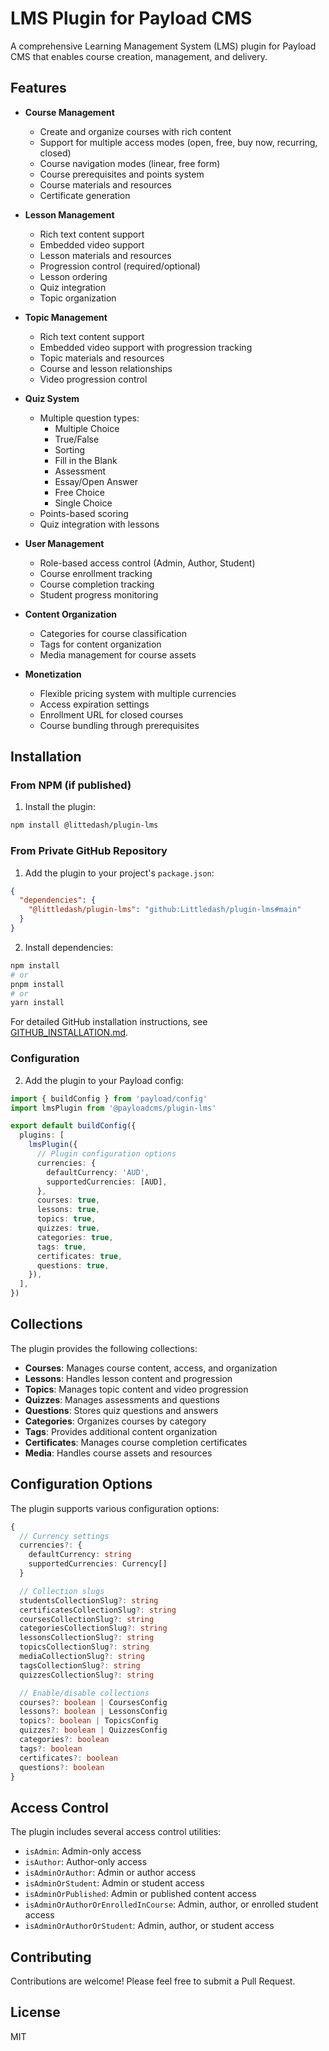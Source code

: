 # LMS Plugin for Payload CMS

A comprehensive Learning Management System (LMS) plugin for Payload CMS that enables course creation, management, and delivery.

## Features

- **Course Management**

  - Create and organize courses with rich content
  - Support for multiple access modes (open, free, buy now, recurring, closed)
  - Course navigation modes (linear, free form)
  - Course prerequisites and points system
  - Course materials and resources
  - Certificate generation

- **Lesson Management**

  - Rich text content support
  - Embedded video support
  - Lesson materials and resources
  - Progression control (required/optional)
  - Lesson ordering
  - Quiz integration
  - Topic organization

- **Topic Management**

  - Rich text content support
  - Embedded video support with progression tracking
  - Topic materials and resources
  - Course and lesson relationships
  - Video progression control

- **Quiz System**

  - Multiple question types:
    - Multiple Choice
    - True/False
    - Sorting
    - Fill in the Blank
    - Assessment
    - Essay/Open Answer
    - Free Choice
    - Single Choice
  - Points-based scoring
  - Quiz integration with lessons

- **User Management**

  - Role-based access control (Admin, Author, Student)
  - Course enrollment tracking
  - Course completion tracking
  - Student progress monitoring

- **Content Organization**

  - Categories for course classification
  - Tags for content organization
  - Media management for course assets

- **Monetization**
  - Flexible pricing system with multiple currencies
  - Access expiration settings
  - Enrollment URL for closed courses
  - Course bundling through prerequisites

## Installation

### From NPM (if published)

1. Install the plugin:

```bash
npm install @littedash/plugin-lms
```

### From Private GitHub Repository

1. Add the plugin to your project's `package.json`:

```json
{
  "dependencies": {
    "@littledash/plugin-lms": "github:Littledash/plugin-lms#main"
  }
}
```

2. Install dependencies:

```bash
npm install
# or
pnpm install
# or
yarn install
```

For detailed GitHub installation instructions, see [GITHUB_INSTALLATION.md](./GITHUB_INSTALLATION.md).

### Configuration

2. Add the plugin to your Payload config:

```typescript
import { buildConfig } from 'payload/config'
import lmsPlugin from '@payloadcms/plugin-lms'

export default buildConfig({
  plugins: [
    lmsPlugin({
      // Plugin configuration options
      currencies: {
        defaultCurrency: 'AUD',
        supportedCurrencies: [AUD],
      },
      courses: true,
      lessons: true,
      topics: true,
      quizzes: true,
      categories: true,
      tags: true,
      certificates: true,
      questions: true,
    }),
  ],
})
```

## Collections

The plugin provides the following collections:

- **Courses**: Manages course content, access, and organization
- **Lessons**: Handles lesson content and progression
- **Topics**: Manages topic content and video progression
- **Quizzes**: Manages assessments and questions
- **Questions**: Stores quiz questions and answers
- **Categories**: Organizes courses by category
- **Tags**: Provides additional content organization
- **Certificates**: Manages course completion certificates
- **Media**: Handles course assets and resources

## Configuration Options

The plugin supports various configuration options:

```typescript
{
  // Currency settings
  currencies?: {
    defaultCurrency: string
    supportedCurrencies: Currency[]
  }

  // Collection slugs
  studentsCollectionSlug?: string
  certificatesCollectionSlug?: string
  coursesCollectionSlug?: string
  categoriesCollectionSlug?: string
  lessonsCollectionSlug?: string
  topicsCollectionSlug?: string
  mediaCollectionSlug?: string
  tagsCollectionSlug?: string
  quizzesCollectionSlug?: string

  // Enable/disable collections
  courses?: boolean | CoursesConfig
  lessons?: boolean | LessonsConfig
  topics?: boolean | TopicsConfig
  quizzes?: boolean | QuizzesConfig
  categories?: boolean
  tags?: boolean
  certificates?: boolean
  questions?: boolean
}
```

## Access Control

The plugin includes several access control utilities:

- `isAdmin`: Admin-only access
- `isAuthor`: Author-only access
- `isAdminOrAuthor`: Admin or author access
- `isAdminOrStudent`: Admin or student access
- `isAdminOrPublished`: Admin or published content access
- `isAdminOrAuthorOrEnrolledInCourse`: Admin, author, or enrolled student access
- `isAdminOrAuthorOrStudent`: Admin, author, or student access

## Contributing

Contributions are welcome! Please feel free to submit a Pull Request.

## License

MIT
